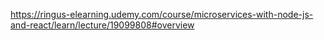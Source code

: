 https://ringus-elearning.udemy.com/course/microservices-with-node-js-and-react/learn/lecture/19099808#overview